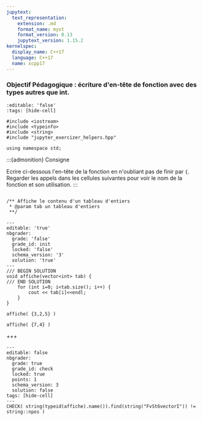 ```yaml
---
jupytext:
  text_representation:
    extension: .md
    format_name: myst
    format_version: 0.13
    jupytext_version: 1.15.2
kernelspec:
  display_name: C++17
  language: C++17
  name: xcpp17
---
```


### Objectif Pédagogique : écriture d'en-tête de fonction avec des types autres que int.

```{code-cell}
:editable: 'false'
:tags: [hide-cell]

#include <iostream>
#include <typeinfo>
#include <string>
#include "jupyter_exercizer_helpers.hpp"

using namespace std;
```

:::{admonition} Consigne

Ecrire ci-dessous l'en-tête de la fonction
en n'oubliant pas de finir par `{`.
Regarder les appels dans les cellules suivantes pour
voir le nom de la fonction et son utilisation.
:::

```{code-cell}

/** Affiche le contenu d'un tableau d'entiers
 * @param tab un tableau d'entiers
 **/
```

```{code-cell}
---
editable: 'true'
nbgrader:
  grade: 'false'
  grade_id: init
  locked: 'false'
  schema_version: '3'
  solution: 'true'
---
/// BEGIN SOLUTION
void affiche(vector<int> tab) {
/// END SOLUTION
    for (int i=0; i<tab.size(); i++) {
        cout << tab[i]<<endl;
    }
}

```

```{code-cell}
affiche( {3,2,5} )
```

```{code-cell}
affiche( {7,4} )
```

+++

```{code-cell}
---
editable: false
nbgrader:
  grade: true
  grade_id: check
  locked: true
  points: 1
  schema_version: 3
  solution: false
tags: [hide-cell]
---
CHECK( string(typeid(affiche).name()).find(string("FvSt6vectorI")) != string::npos )
```